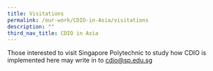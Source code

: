 ```yaml
---
title: Visitations
permalink: /our-work/CDIO-in-Asia/visitations
description: ""
third_nav_title: CDIO in Asia
---
```

Those interested to visit Singapore Polytechnic to study how CDIO is implemented here may write in to cdio@sp.edu.sg 